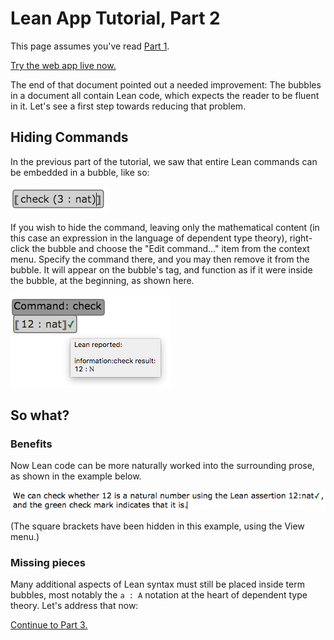 
# Lean App Tutorial, Part 2

This page assumes you've read [Part 1](tutorial-1.md).

[Try the web app live now.](https://lurchmath.github.io/lwp-example-lean/)

The end of that document pointed out a needed improvement:  The bubbles in a
document all contain Lean code, which expects the reader to be fluent in it.
Let's see a first step towards reducing that problem.

## Hiding Commands

In the previous part of the tutorial, we saw that entire Lean commands can
be embedded in a bubble, like so:

![](tut-1-ss-bubble.png)

If you wish to hide the command, leaving only the mathematical content (in
this case an expression in the language of dependent type theory),
right-click the bubble and choose the "Edit command..." item from the
context menu.  Specify the command there, and you may then remove it from
the bubble.  It will appear on the bubble's tag, and function as if it were
inside the bubble, at the beginning, as shown here.

![](tut-2-ss-term-command.png)

## So what?

### Benefits

Now Lean code can be more naturally worked into the surrounding prose, as
shown in the example below.

![](tut-2-ss-term-command-prose.png)

(The square brackets have been hidden in this example, using the View menu.)

### Missing pieces

Many additional aspects of Lean syntax must still be placed inside term
bubbles, most notably the `a : A` notation at the heart of dependent type
theory.  Let's address that now:

[Continue to Part 3.](tutorial-3.md)
